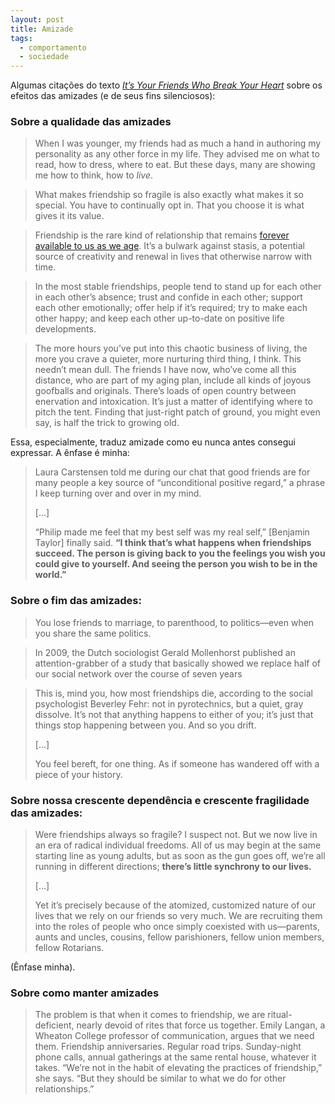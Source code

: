 ```yaml
---
layout: post
title: Amizade
tags:
  - comportamento
  - sociedade
---
```


Algumas citações do texto _[It’s Your Friends Who Break Your Heart](https://www.theatlantic.com/magazine/archive/2022/03/why-we-lose-friends-aging-happiness/621305/?utm_source=pocket_mylist)_ sobre os efeitos das amizades (e de seus fins silenciosos):

### Sobre a qualidade das amizades

> When I was younger, my friends had as much a hand in authoring my personality as any other force in my life. They advised me on what to read, how to dress, where to eat. But these days, many are showing me how to think, how to _live_.

> What makes friendship so fragile is also exactly what makes it so special. You have to continually opt in. That you choose it is what gives it its value.

> Friendship is the rare kind of relationship that remains [forever available to us as we age](https://www.theatlantic.com/health/archive/2015/10/how-friendships-change-over-time-in-adulthood/411466/). It’s a bulwark against stasis, a potential source of creativity and renewal in lives that otherwise narrow with time.

> In the most stable friendships, people tend to stand up for each other in each other’s absence; trust and confide in each other; support each other emotionally; offer help if it’s required; try to make each other happy; and keep each other up-to-date on positive life developments.

> The more hours you’ve put into this chaotic business of living, the more you crave a quieter, more nurturing third thing, I think. This needn’t mean dull. The friends I have now, who’ve come all this distance, who are part of my aging plan, include all kinds of joyous goofballs and originals. There’s loads of open country between enervation and intoxication. It’s just a matter of identifying where to pitch the tent. Finding that just-right patch of ground, you might even say, is half the trick to growing old.

Essa, especialmente, traduz amizade como eu nunca antes consegui expressar. A ênfase é minha:

> Laura Carstensen told me during our chat that good friends are for many people a key source of “unconditional positive regard,” a phrase I keep turning over and over in my mind.
>
> [...]
>
> “Philip made me feel that my best self was my real self,” [Benjamin Taylor] finally said. **“I think that’s what happens when friendships succeed. The person is giving back to you the feelings you wish you could give to yourself. And seeing the person you wish to be in the world.”**

### Sobre o fim das amizades:

> You lose friends to marriage, to parenthood, to politics—even when you share the same politics.

> In 2009, the Dutch sociologist Gerald Mollenhorst published an attention-grabber of a study that basically showed we replace half of our social network over the course of seven years

> This is, mind you, how most friendships die, according to the social psychologist Beverley Fehr: not in pyrotechnics, but a quiet, gray dissolve. It’s not that anything happens to either of you; it’s just that things stop happening between you. And so you drift.
> 
> [...]
>
> You feel bereft, for one thing. As if someone has wandered off with a piece of your history.

### Sobre nossa crescente dependência e crescente fragilidade das amizades:

> Were friendships always so fragile? I suspect not. But we now live in an era of radical individual freedoms. All of us may begin at the same starting line as young adults, but as soon as the gun goes off, we’re all running in different directions; **there’s little synchrony to our lives.**
>
> [...]
>
> Yet it’s precisely because of the atomized, customized nature of our lives that we rely on our friends so very much. We are recruiting them into the roles of people who once simply coexisted with us—parents, aunts and uncles, cousins, fellow parishioners, fellow union members, fellow Rotarians.

(Ênfase minha).

### Sobre como manter amizades

> The problem is that when it comes to friendship, we are ritual-deficient, nearly devoid of rites that force us together. Emily Langan, a Wheaton College professor of communication, argues that we need them. Friendship anniversaries. Regular road trips. Sunday-night phone calls, annual gatherings at the same rental house, whatever it takes. “We’re not in the habit of elevating the practices of friendship,” she says. “But they should be similar to what we do for other relationships.”
